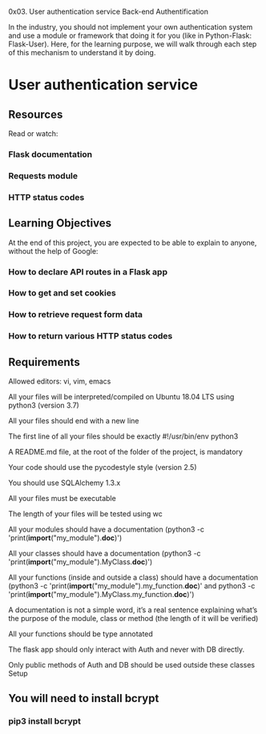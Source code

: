 0x03. User authentication service
Back-end
Authentification

In the industry, you should not implement your own authentication system and use a module or framework that doing it for you (like in Python-Flask: Flask-User). Here, for the learning purpose, we will walk through each step of this mechanism to understand it by doing.

#  User authentication service
## Resources
Read or watch:

### Flask documentation
### Requests module
### HTTP status codes

## Learning Objectives
At the end of this project, you are expected to be able to explain to anyone, without the help of Google:

### How to declare API routes in a Flask app
### How to get and set cookies
### How to retrieve request form data
### How to return various HTTP status codes

## Requirements

Allowed editors: vi, vim, emacs

All your files will be interpreted/compiled on Ubuntu 18.04 LTS using python3 (version 3.7)

All your files should end with a new line

The first line of all your files should be exactly #!/usr/bin/env python3

A README.md file, at the root of the folder of the project, is mandatory

Your code should use the pycodestyle style (version 2.5)

You should use SQLAlchemy 1.3.x

All your files must be executable

The length of your files will be tested using wc

All your modules should have a documentation (python3 -c 'print(__import__("my_module").__doc__)')

All your classes should have a documentation (python3 -c 'print(__import__("my_module").MyClass.__doc__)')

All your functions (inside and outside a class) should have a documentation (python3 -c 'print(__import__("my_module").my_function.__doc__)' and python3 -c 'print(__import__("my_module").MyClass.my_function.__doc__)')

A documentation is not a simple word, it’s a real sentence explaining what’s the purpose of the module, class or method (the length of it will be verified)

All your functions should be type annotated

The flask app should only interact with Auth and never with DB directly.

Only public methods of Auth and DB should be used outside these classes
Setup

## You will need to install bcrypt

### pip3 install bcrypt
